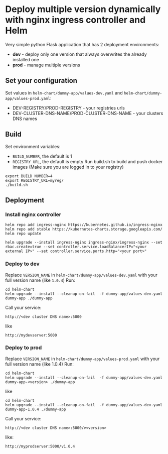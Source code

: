 # Deploy multiple version dynamically with nginx ingress controller and Helm

Very simple python Flask application that has 2 deployment environments:

- **dev** - deploy only one version that always overwrites the already installed one
- **prod** - manage multiple versions

## Set your configuration
Set values in `helm-chart/dummy-app/values-dev.yaml` and `helm-chart/dummy-app/values-prod.yaml`:

- DEV-REGISTRY/PROD-REGISTRY - your registries urls
- DEV-CLUSTER-DNS-NAME/PROD-CLUSTER-DNS-NAME - your clusters DNS names

## Build
Set environment variables:

- `BUILD_NUMBER`, the default is 1
- `REGISTRY_URL`, the default is empty
Run build.sh to build and push docker images
(Make sure you are logged in to your registry)

```
export BUILD_NUMBER=4
export REGISTRY_URL=myreg/
./build.sh
```

## Deployment

### Install nginx controller

```
helm repo add ingress-nginx https://kubernetes.github.io/ingress-nginx
helm repo add stable https://kubernetes-charts.storage.googleapis.com/
helm repo update

helm upgrade --install ingress-nginx ingress-nginx/ingress-nginx --set rbac.create=true --set controller.service.loadBalancerIP="<your external IP>" --set controller.service.ports.http="<your port>"
```

### Deploy to dev

Replace `VERSION_NAME` in `helm-chart/dummy-app/values-dev.yaml` with your full version name (like `1.0.4`)
Run:
```
cd helm-chart
helm upgrade --install --cleanup-on-fail  -f dummy-app/values-dev.yaml dummy-app ./dummy-app
```

Call your service:
```
http://<dev cluster DNS name>:5000
```
like
```
http://mydevserver:5000
```

### Deploy to prod
Replace `VERSION_NAME` in `helm-chart/dummy-app/values-prod.yaml` with your full version name (like 1.0.4)
Run:
```
cd helm-chart
helm upgrade --install --cleanup-on-fail  -f dummy-app/values-dev.yaml dummy-app-<version> ./dummy-app
```
like
```
cd helm-chart
helm upgrade --install --cleanup-on-fail  -f dummy-app/values-dev.yaml dummy-app-1.0.4 ./dummy-app
```

Call your service:
```
http://<dev cluster DNS name>:5000/v<version>
```
like:
```
http://myprodserver:5000/v1.0.4
```
